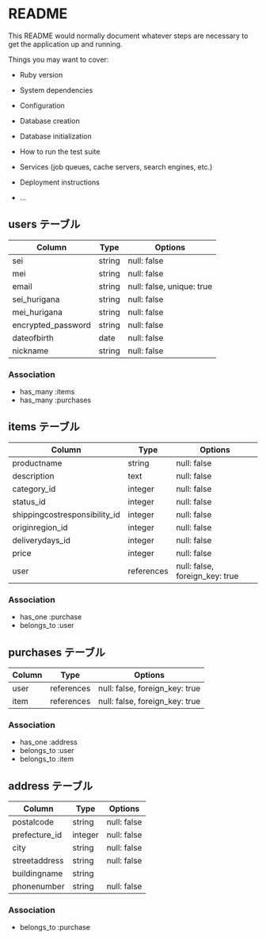 # README

This README would normally document whatever steps are necessary to get the
application up and running.

Things you may want to cover:

* Ruby version

* System dependencies

* Configuration

* Database creation

* Database initialization

* How to run the test suite

* Services (job queues, cache servers, search engines, etc.)

* Deployment instructions

* ...

## users テーブル

| Column             | Type   | Options                   |
| ------------------ |  ------ | -----------               |
| sei                 | string | null: false               |
| mei                 | string | null: false               |
| email              | string | null: false, unique: true |
| sei_hurigana           | string | null: false               |
| mei_hurigana           | string | null: false               |
| encrypted_password | string | null: false               |
| dateofbirth        | date   | null: false               |
| nickname           | string | null: false               |

### Association

- has_many :items
- has_many :purchases

## items テーブル

| Column                            | Type        | Options                       |
| ------------------                | ------      | -----------                   |
| productname                       | string      | null: false                   |
| description                       | text        | null: false                   |
| category_id                       | integer     | null: false                   |
| status_id                         | integer     | null: false                   |
| shippingcostresponsibility_id     | integer     | null: false                   |
| originregion_id                   | integer     | null: false                   |
| deliverydays_id                   | integer     | null: false                   |
| price                             | integer     | null: false                  |
| user                              | references  | null: false, foreign_key: true|

### Association

- has_one :purchase
- belongs_to :user


## purchases テーブル


| Column                          | Type        | Options                        |
| ------------------              | ------      | -----------                    |
| user                            | references  | null: false, foreign_key: true |
| item                           | references  | null: false, foreign_key: true |


### Association

- has_one :address
- belongs_to :user
- belongs_to :item


## address テーブル
| Column                            | Type        | Options                       |
| ------------------                | ------      | -----------                   |
| postalcode                  | string       | null: false                    |
| prefecture_id               | integer      | null: false                   |
| city                        | string       | null: false                    |
| streetaddress               | string       | null: false                    |
| buildingname                | string         |
| phonenumber                 | string       | null: false                    |

### Association

- belongs_to :purchase

